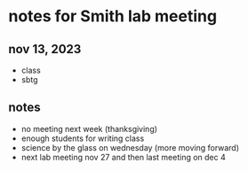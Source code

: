 # notes for Smith lab meeting
## nov 13, 2023

- class
- sbtg

## notes
- no meeting next week (thanksgiving)
- enough students for writing class
- science by the glass on wednesday (more moving forward)
- next lab meeting nov 27 and then last meeting on dec 4